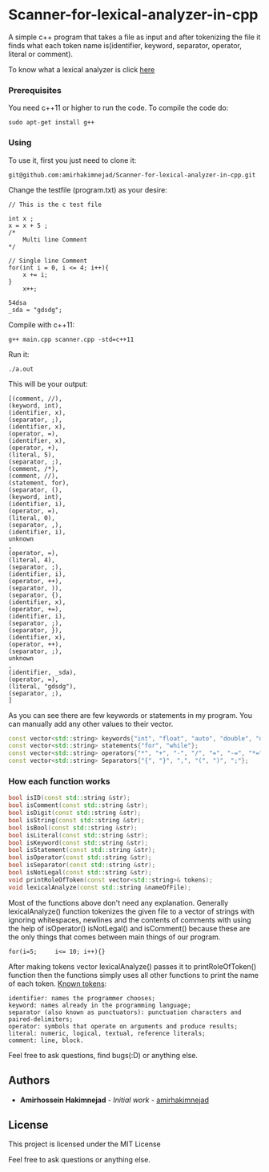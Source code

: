 # Scanner-for-lexical-analyzer-in-cpp
A simple c++ program that takes a file as input and after tokenizing the file it finds what each token name is(identifier, keyword, separator, operator, literal or comment).


To know what a lexical analyzer is click [here](https://en.wikipedia.org/wiki/Lexical_analysis)
### Prerequisites

You need c++11 or higher to run the code.
To compile the code do:
```
sudo apt-get install g++
```

### Using

To use it, first you just need to clone it:

```
git@github.com:amirhakimnejad/Scanner-for-lexical-analyzer-in-cpp.git
```

Change the testfile (program.txt) as your desire:
```
// This is the c test file

int x ;
x = x + 5 ;
/*
    Multi line Comment
*/

// Single line Comment
for(int i = 0, i <= 4; i++){
    x += i;
}
    x++;

54dsa
_sda = "gdsdg";

```
Compile with c++11:

```
g++ main.cpp scanner.cpp -std=c++11
```

Run it:
```
./a.out
```

This will be your output:
```
[(comment, //), 
(keyword, int), 
(identifier, x), 
(separator, ;), 
(identifier, x), 
(operator, =), 
(identifier, x), 
(operator, +), 
(literal, 5), 
(separator, ;), 
(comment, /*), 
(comment, //), 
(statement, for), 
(separator, (), 
(keyword, int), 
(identifier, i), 
(operator, =), 
(literal, 0), 
(separator, ,), 
(identifier, i), 
unknown
, 
(operator, =), 
(literal, 4), 
(separator, ;), 
(identifier, i), 
(operator, ++), 
(separator, )), 
(separator, {), 
(identifier, x), 
(operator, +=), 
(identifier, i), 
(separator, ;), 
(separator, }), 
(identifier, x), 
(operator, ++), 
(separator, ;), 
unknown
, 
(identifier, _sda), 
(operator, =), 
(literal, "gdsdg"), 
(separator, ;), 
]
```

As you can see there are few keywords or statements in my program. You can manually add any other values to their vector.
```c++
const vector<std::string> keywords{"int", "float", "auto", "double", "do", "switch", "return"};
const vector<std::string> statements{"for", "while"};
const vector<std::string> operators{"*", "+", "-", "/", "=", "-=", "*=", "+=", "/=", "++", "--", "=="};
const vector<std::string> Separators{"{", "}", ",", "(", ")", ";"};
```



### How each function works
```c++
bool isID(const std::string &str);
bool isComment(const std::string &str);
bool isDigit(const std::string &str);
bool isString(const std::string &str);
bool isBool(const std::string &str);
bool isLiteral(const std::string &str);
bool isKeyword(const std::string &str);
bool isStatement(const std::string &str);
bool isOperator(const std::string &str);
bool isSeparator(const std::string &str);
bool isNotLegal(const std::string &str);
void printRoleOfToken(const vector<std::string>& tokens);
void lexicalAnalyze(const std::string &nameOfFile);
```
Most of the functions above don't need any explanation. Generally lexicalAnalyze() function tokenizes the given file to
a vector of strings with ignoring whitespaces, newlines and the contents of comments with using the help of isOperator()
isNotLegal() and isComment() because these are the only things that comes between main things of our program. 
```
for(i=5;     i<= 10; i++){}
```
After making tokens vector lexicalAnalyze() passes it to printRoleOfToken() function then the functions simply uses all 
other functions to print the name of each token.
[Known tokens](https://en.wikipedia.org/wiki/Lexical_analysis#Token):
```
identifier: names the programmer chooses;
keyword: names already in the programming language;
separator (also known as punctuators): punctuation characters and paired-delimiters;
operator: symbols that operate on arguments and produce results;
literal: numeric, logical, textual, reference literals;
comment: line, block.
```

Feel free to ask questions, find bugs(:D) or anything else.

## Authors

* **Amirhossein Hakimnejad** - *Initial work* - [amirhakimnejad](https://github.com/amirhakimnejad)

## License

This project is licensed under the MIT License


Feel free to ask questions or anything else.